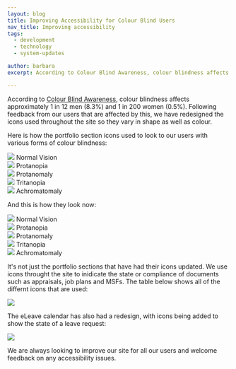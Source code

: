 ```yaml
---
layout: blog
title: Improving Accessibility for Colour Blind Users
nav_title: Improving accessibility
tags:
  - development
  - technology
  - system-updates

author: barbara
excerpt: According to Colour Blind Awareness, colour blindness affects approximately 1 in 12 men (8.3%) and 1 in 200 women (0.5%)

---
```


According to <a href="http://www.colourblindawareness.org/" target="_blank">Colour Blind Awareness</a>, colour blindness affects approximately 1 in 12 men (8.3%) and 1 in 200 women (0.5%).
Following feedback from our users that are affected by this, we have redesigned the icons used throughout the site so they vary in shape as well as colour.

Here is how the portfolio section icons used to look to our users with various forms of colour blindness:

<div class='row'>
  <div class='col-md-5ths col-sm-5ths col-xs-6 thumbnail'>
    <img src='/images/blog/barbara/improving_accessibility/portfolio_before.png' class="img-responsive img-thumbnail"/>
    Normal Vision
  </div>
  <div class='col-md-5ths col-sm-5ths col-xs-6 thumbnail'>
    <img src='/images/blog/barbara/improving_accessibility/portfolio_before_protanopia.png' class="img-responsive img-thumbnail"/>
    Protanopia
  </div>
  <div class='col-md-5ths col-sm-5ths col-xs-6 thumbnail'>
    <img src='/images/blog/barbara/improving_accessibility/portfolio_before_protanomaly.png' class="img-responsive img-thumbnail"/>
    Protanomaly
  </div>
  <div class='col-md-5ths col-sm-5ths col-xs-6 thumbnail'>
    <img src='/images/blog/barbara/improving_accessibility/portfolio_before_tritanopia.png' class="img-responsive img-thumbnail"/>
    Tritanopia
  </div>
  <div class='col-md-5ths col-sm-5ths col-xs-6 thumbnail'>
    <img src='/images/blog/barbara/improving_accessibility/portfolio_before_achromatomaly.png' class="img-responsive img-thumbnail"/>
    Achromatomaly
  </div>
</div>


And this is how they look now:

<div class='row'>
  <div class='col-md-5ths col-sm-5ths col-xs-6 thumbnail'>
    <img src='/images/blog/barbara/improving_accessibility/portfolio_after.png' class="img-responsive img-thumbnail"/>
    Normal Vision
  </div>
  <div class='col-md-5ths col-sm-5ths col-xs-6 thumbnail'>
    <img src='/images/blog/barbara/improving_accessibility/portfolio_after_protanopia.png' class="img-responsive img-thumbnail"/>
    Protanopia
  </div>
  <div class='col-md-5ths col-sm-5ths col-xs-6 thumbnail'>
    <img src='/images/blog/barbara/improving_accessibility/portfolio_after_protanomaly.png' class="img-responsive img-thumbnail"/>
    Protanomaly
  </div>
  <div class='col-md-5ths col-sm-5ths col-xs-6 thumbnail'>
    <img src='/images/blog/barbara/improving_accessibility/portfolio_after_tritanopia.png' class="img-responsive img-thumbnail"/>
    Tritanopia
  </div>
  <div class='col-md-5ths col-sm-5ths col-xs-6 thumbnail'>
    <img src='/images/blog/barbara/improving_accessibility/portfolio_after_achromatomaly.png' class="img-responsive img-thumbnail"/>
    Achromatomaly
  </div>
</div>


It's not just the portfolio sections that have had their icons updated. We use icons throught the site to inidicate the state or compliance of documents such as
appraisals, job plans and MSFs. The table below shows all of the differnt icons that are used:

<div id='icons-table'>
</div>
<div class='row'>
  <div class='col-md-12 thumbnail'>
    <img src='/images/blog/barbara/improving_accessibility/icons_table.png' class="img-responsive img-thumbnail"/>
  </div>
</div>

The eLeave calendar has also had a redesign, with icons being added to show the state of a leave request:

<div id='icons-table'>
</div>
<div class='row'>
  <div class='col-md-10 thumbnail'>
    <img src='/images/blog/barbara/improving_accessibility/eleave.png' class="img-responsive img-thumbnail"/>
  </div>
</div>


We are always looking to improve our site for all our users and welcome feedback on any accessibility issues.










